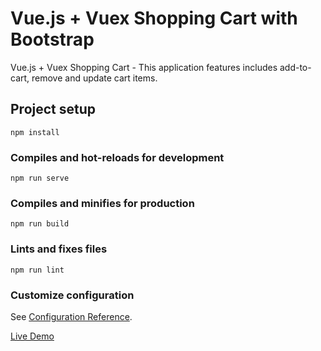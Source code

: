 # Vue.js + Vuex Shopping Cart with Bootstrap

Vue.js + Vuex Shopping Cart - This application features includes add-to-cart, remove and update cart items.

## Project setup
```
npm install
```

### Compiles and hot-reloads for development
```
npm run serve
```

### Compiles and minifies for production
```
npm run build
```

### Lints and fixes files
```
npm run lint
```

### Customize configuration
See [Configuration Reference](https://cli.vuejs.org/config/).


[Live Demo](https://vue-shopping-cart-app.netlify.app/)
